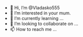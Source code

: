 - 👋 Hi, I’m @Vladasko555
- 👀 I’m interested in your mum.
- 🌱 I’m currently learning ...
- 💞️ I’m looking to collaborate on ...
- 📫 How to reach me ...

<!---
Vladasko555/Vladasko555 is a ✨ special ✨ repository because its `README.md` (this file) appears on your GitHub profile.
You can click the Preview link to take a look at your changes.
--->
